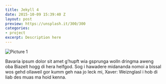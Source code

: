 ```yaml
---
title: Jekyll 4
date: 2015-10-09 15:39:40 Z
layout: post
preview: https://unsplash.it/300/300
categories:
- project
excerpt: Description here
---
```


![Picture 1](https://unsplash.it/800/600)

Bavaria ipsum dolor sit amet g’hupft wia gsprunga wolln dringma aweng oba Biazelt hogg di hera helfgod. Sog i hawadere midananda nomoi a bissal wos gehd ollaweil gor kumm geh naa jo leck mi, Xaver: Weiznglasl i hob di liab des muas ma hoid kenna.
